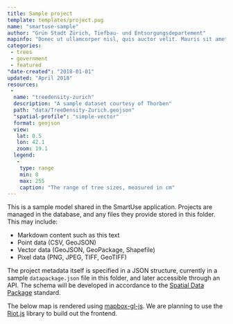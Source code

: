 ```yaml
---
title: Sample project
template: templates/project.pug
name: "smartuse-sample"
author: "Grün Stadt Zürich, Tiefbau- und Entsorgungsdepartement"
mapinfo: "Donec ut ullamcorper nisl, quis auctor velit. Mauris sit amet posuere metus. Nulla urna purus, finibus et arcu venenatis, semper lacinia diam. Orci varius natoque penatibus et magnis dis parturient montes, nascetur ridiculus mus. Sed et ante ante. Integer blandit, ipsum blandit dignissim scelerisque, ex sapien pulvinar diam, quis facilisis dolor justo in dui."
categories:
 - trees
 - government
 - featured
"date-created": "2018-01-01"
updated: "April 2018"
resources:
 -
  name: "treedensity-zurich"
  description: "A sample dataset courtesy of Thorben"
  path: "data/TreeDensity-Zurich.geojson"
  "spatial-profile": "simple-vector"
  format: geojson
  view:
   lat: 0.5
   lon: 42.1
   zoom: 19.1
  legend:
   -
    type: range
    min: 0
    max: 255
    caption: "The range of tree sizes, measured in cm"
---
```


This is a sample model shared in the SmartUse application. Projects are managed in the database, and any files they provide stored in this folder. This may include:

- Markdown content such as this text
- Point data (CSV, GeoJSON)
- Vector data (GeoJSON, GeoPackage, Shapefile)
- Pixel data (PNG, JPEG, TIFF, GeoTIFF)

The project metadata itself is specified in a JSON structure, currently in a sample `datapackage.json` file in this folder, and later accessible through an API. The schema will be developed in accordance to the [Spatial Data Package](https://research.okfn.org/spatial-data-package-investigation/#point-datasets) standard.

The below map is rendered using [mapbox-gl-js](https://www.mapbox.com/mapbox-gl-js/).
We are planning to use the [Riot.js](http://riotjs.com/) library to build out the frontend.
